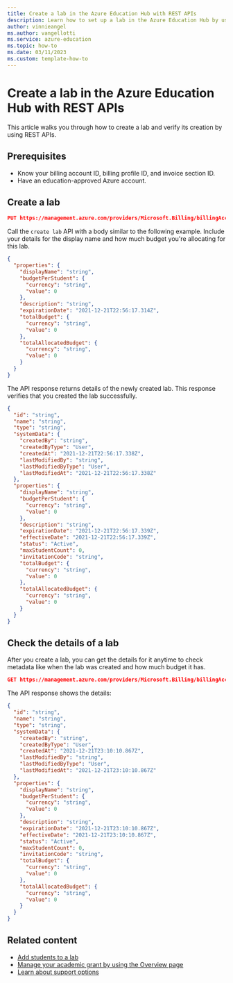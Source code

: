 ```yaml
---
title: Create a lab in the Azure Education Hub with REST APIs
description: Learn how to set up a lab in the Azure Education Hub by using REST APIs.
author: vinnieangel
ms.author: vangellotti
ms.service: azure-education
ms.topic: how-to 
ms.date: 03/11/2023
ms.custom: template-how-to
---
```


# Create a lab in the Azure Education Hub with REST APIs

This article walks you through how to create a lab and verify its creation by using REST APIs.

## Prerequisites

- Know your billing account ID, billing profile ID, and invoice section ID.
- Have an education-approved Azure account.

## Create a lab

```json
PUT https://management.azure.com/providers/Microsoft.Billing/billingAccounts/<BillingAccountID>/billingProfiles/<BillingProfileID>/invoiceSections/<InvoiceSectionID>/providers/Microsoft.Education/labs/default?api-version=2021-12-01-preview
```

Call the `create lab` API with a body similar to the following example. Include your details for the display name and how much budget you're allocating for this lab.

```json
{
  "properties": {
    "displayName": "string",
    "budgetPerStudent": {
      "currency": "string",
      "value": 0
    },
    "description": "string",
    "expirationDate": "2021-12-21T22:56:17.314Z",
    "totalBudget": {
      "currency": "string",
      "value": 0
    },
    "totalAllocatedBudget": {
      "currency": "string",
      "value": 0
    }
  }
}
```

The API response returns details of the newly created lab. This response verifies that you created the lab successfully.

```json
{
  "id": "string",
  "name": "string",
  "type": "string",
  "systemData": {
    "createdBy": "string",
    "createdByType": "User",
    "createdAt": "2021-12-21T22:56:17.338Z",
    "lastModifiedBy": "string",
    "lastModifiedByType": "User",
    "lastModifiedAt": "2021-12-21T22:56:17.338Z"
  },
  "properties": {
    "displayName": "string",
    "budgetPerStudent": {
      "currency": "string",
      "value": 0
    },
    "description": "string",
    "expirationDate": "2021-12-21T22:56:17.339Z",
    "effectiveDate": "2021-12-21T22:56:17.339Z",
    "status": "Active",
    "maxStudentCount": 0,
    "invitationCode": "string",
    "totalBudget": {
      "currency": "string",
      "value": 0
    },
    "totalAllocatedBudget": {
      "currency": "string",
      "value": 0
    }
  }
}
```

## Check the details of a lab

After you create a lab, you can get the details for it anytime to check metadata like when the lab was created and how much budget it has.

```json
GET https://management.azure.com/providers/Microsoft.Billing/billingAccounts/<BillingAccountID>/billingProfiles/<BillingProfileID>/invoiceSections/<InvoiceSectionID>/providers/Microsoft.Education/labs/default?includeBudget=true&api-version=2021-12-01-preview
```

The API response shows the details:

```json
{
  "id": "string",
  "name": "string",
  "type": "string",
  "systemData": {
    "createdBy": "string",
    "createdByType": "User",
    "createdAt": "2021-12-21T23:10:10.867Z",
    "lastModifiedBy": "string",
    "lastModifiedByType": "User",
    "lastModifiedAt": "2021-12-21T23:10:10.867Z"
  },
  "properties": {
    "displayName": "string",
    "budgetPerStudent": {
      "currency": "string",
      "value": 0
    },
    "description": "string",
    "expirationDate": "2021-12-21T23:10:10.867Z",
    "effectiveDate": "2021-12-21T23:10:10.867Z",
    "status": "Active",
    "maxStudentCount": 0,
    "invitationCode": "string",
    "totalBudget": {
      "currency": "string",
      "value": 0
    },
    "totalAllocatedBudget": {
      "currency": "string",
      "value": 0
    }
  }
}
```

## Related content

- [Add students to a lab](add-student-api.md)
- [Manage your academic grant by using the Overview page](hub-overview-page.md)
- [Learn about support options](educator-service-desk.md)
